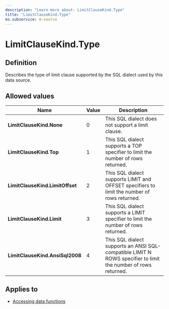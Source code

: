 ```yaml
---
description: "Learn more about: LimitClauseKind.Type"
title: "LimitClauseKind.Type"
ms.subservice: m-source
---
```

# LimitClauseKind.Type

## Definition

Describes the type of limit clause supported by the SQL dialect used by this data source.

## Allowed values

|Name|Value|Description|
|------------|--|---------------|
|**LimitClauseKind.None**|0|This SQL dialect does not support a limit clause.|
|**LimitClauseKind.Top**|1|This SQL dialect supports a TOP specifier to limit the number of rows returned.|
|**LimitClauseKind.LimitOffset**|2|This SQL dialect supports LIMIT and OFFSET specifiers to limit the number of rows returned.|
|**LimitClauseKind.Limit**|3|This SQL dialect supports a LIMIT specifier to limit the number of rows returned.|
|**LimitClauseKind.AnsiSql2008**|4|This SQL dialect supports an ANSI SQL-compatible LIMIT N ROWS specifier to limit the number of rows returned.|

## Applies to

* [Accessing data functions](accessing-data-functions.md)
